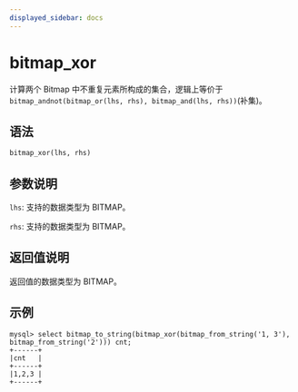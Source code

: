 ```yaml
---
displayed_sidebar: docs
---
```


# bitmap_xor



计算两个 Bitmap 中不重复元素所构成的集合，逻辑上等价于 `bitmap_andnot(bitmap_or(lhs, rhs), bitmap_and(lhs, rhs))`(补集)。

## 语法

```Haskell
bitmap_xor(lhs, rhs)
```

## 参数说明

`lhs`: 支持的数据类型为 BITMAP。

`rhs`: 支持的数据类型为 BITMAP。

## 返回值说明

返回值的数据类型为 BITMAP。

## 示例

```plain text
mysql> select bitmap_to_string(bitmap_xor(bitmap_from_string('1, 3'), bitmap_from_string('2'))) cnt;
+------+
|cnt   |
+------+
|1,2,3 |
+------+
```